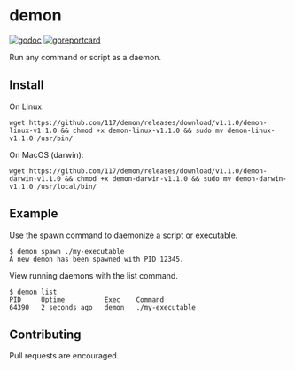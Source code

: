 # demon

[![godoc](https://godoc.org/github.com/117/demon?status.svg)](https://godoc.org/github.com/117/demon)
[![goreportcard](https://goreportcard.com/badge/github.com/117/demon)](https://goreportcard.com/report/github.com/117/demon)

Run any command or script as a daemon.

## Install

On Linux:

```console
wget https://github.com/117/demon/releases/download/v1.1.0/demon-linux-v1.1.0 && chmod +x demon-linux-v1.1.0 && sudo mv demon-linux-v1.1.0 /usr/bin/
```

On MacOS (darwin):

```console
wget https://github.com/117/demon/releases/download/v1.1.0/demon-darwin-v1.1.0 && chmod +x demon-darwin-v1.1.0 && sudo mv demon-darwin-v1.1.0 /usr/local/bin/
```

## Example

Use the spawn command to daemonize a script or executable.

```console
$ demon spawn ./my-executable
A new demon has been spawned with PID 12345.
```

View running daemons with the list command.

```console
$ demon list
PID  	Uptime       	Exec 	Command
64390	2 seconds ago	demon	./my-executable
```

## Contributing

Pull requests are encouraged.
